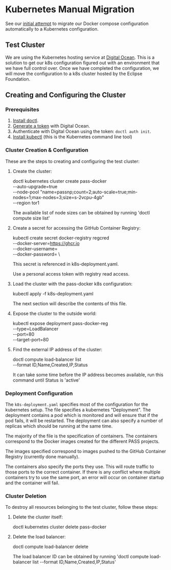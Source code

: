 # Kubernetes Manual Migration

See our [initial attempt](docker-composer-to-k8s-manifest.md) to migrate our Docker compose configuration automatically to a Kubernetes configuration.

## Test Cluster

We are using the Kubernetes hosting service at [Digital Ocean](https://www.digitalocean.com). This is a solution to get our k8s configuration figured
out with an environment that we have full control over. Once we have completed the configuration, we will move the configuration to a k8s cluster hosted
by the Eclipse Foundation.

## Creating and Configuring the Cluster

### Prerequisites

1. [Install doctl](https://docs.digitalocean.com/reference/doctl/how-to/install/).
2. [Generate a token](https://cloud.digitalocean.com/account/api/tokens/new) with Digital Ocean.
3. Authenticate with Digital Ocean using the token: `doctl auth init`.
4. [Install kubectl](https://kubernetes.io/docs/tasks/tools/install-kubectl/) (this is the Kubernetes command line tool)

### Cluster Creation & Configuration

These are the steps to creating and configuring the test cluster:

1. Create the cluster:

    doctl kubernetes cluster create pass-docker \
      --auto-upgrade=true \
      --node-pool "name=passnp;count=2;auto-scale=true;min-nodes=1;max-nodes=3;size=s-2vcpu-4gb" \
      --region tor1
      
    The available list of node sizes can be obtained by running 'doctl compute size list'

2. Create a secret for accessing the GitHub Container Registry:

    kubectl create secret docker-registry regcred \
      --docker-server=https://ghcr.io \
      --docker-username=<GitHub username> \
      --docker-password=<GitHub personal access token> \
        
    This secret is referenced in k8s-deployment.yaml.
    
    Use a personal access token with registry read access.

3. Load the cluster with the pass-docker k8s configuration:

    kubectl apply -f k8s-deployment.yaml
    
    The next section will describe the contents of this file.

4. Expose the cluster to the outside world:

    kubectl expose deployment pass-docker-reg \
      --type=LoadBalancer \
      --port=80 \
      --target-port=80

5. Find the external IP address of the cluster:

    doctl compute load-balancer list \
      --format ID,Name,Created,IP,Status

    It can take some time before the IP address becomes available, run this command until Status is 'active'

### Deployment Configuration

The `k8s-deployment.yaml` specifies most of the configuration for the kubernetes setup. The file specifies a kubernetes
"Deployment". The deployment contains a pod which is monitored and will ensure that if the pod fails, it will be restarted.
The deployment can also specify a number of replicas which should be running at the same time.

The majority of the file is the specification of containers. The containers correspond to the Docker images created for
the different PASS projects.

The images specified correspond to images pushed to the GitHub Container Registry (currently done manually).

The containers also specify the ports they use. This will route traffic to those ports to the correct container. If there
is any conflict where multiple containers try to use the same port, an error will occur on container startup and the
container will fail.

### Cluster Deletion

To destroy all resources belonging to the test cluster, follow these steps:

1. Delete the cluster itself:

    doctl kubernetes cluster delete pass-docker

2. Delete the load balancer:

    doctl compute load-balancer delete <Load balancer ID>

    The load balancer ID can be obtained by running 'doctl compute load-balancer list --format ID,Name,Created,IP,Status'

